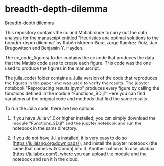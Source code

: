 # breadth-depth-dilemma
Breadth-depth dilemma

This repository contains the cc and Matlab code to carry out the data analysis for the manuscript entitled "Heuristics and optimal solutions to the breadth-depth dilemma" by Rubén Moreno-Bote, Jorge Ramírez-Ruiz, Jan Drugowitsch and Benjamin Y. Hayden.

The cc_code_figures/ folder contains the cc code that produces the data that the Matlab code uses to create each figure. This code was the one used to produce the figures in the manuscript.

The julia_code/ folder contains a Julia version of the code that reproduces the figures in the paper and was used to verify the results. The jupyter notebook "Reproducing_results.ipynb" produces every figure by calling the functions defined in the module "Functions_BD.jl". Here you can find variations of the original code and methods that find the same results.

To run the Julia code, there are two options:
1. If you have Julia v1.0 or higher installed, you can simply download the module "Functions_BD.jl" and the jupyter notebook and run the notebook in the same directory.

2. If you do not have Julia installed, it is very easy to do so (https://julialang.org/downloads/), and install the jupyter notebook (the same that comes with Conda) into it. Another option is to use juliabox (https://juliabox.com/), where you can upload the module and the notebook and run it in the cloud.

